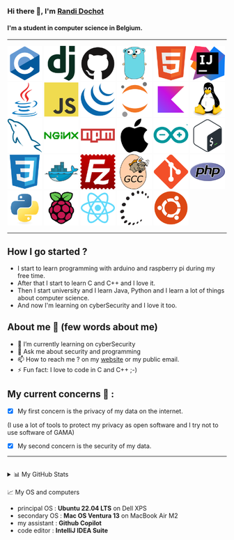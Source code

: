 ### Hi there 👋, I'm [Randi Dochot](https://mycv.dochot.be)
#### I'm a student in computer science in Belgium.

---
<img src="https://github.com/devicons/devicon/blob/master/icons/c/c-original.svg" height="80" width="80" alt="C">
<img src="https://github.com/devicons/devicon/blob/master/icons/django/django-plain.svg" height="80" width="80" alt="django">
<img src="https://github.com/devicons/devicon/blob/master/icons/github/github-original.svg" height="80" width="80" alt="github">
<img src="https://github.com/devicons/devicon/blob/master/icons/go/go-original.svg" height="80" width="80" alt="go">
<img src="https://github.com/devicons/devicon/blob/master/icons/html5/html5-original.svg" height="80" width="80" alt="html">
<img src="https://github.com/devicons/devicon/blob/master/icons/intellij/intellij-original.svg" height="80" width="80" alt="intellij">
<img src="https://github.com/devicons/devicon/blob/master/icons/java/java-original.svg" height="80" width="80" alt="java">
<img src="https://github.com/devicons/devicon/blob/master/icons/javascript/javascript-original.svg" height="80" width="80" alt="javascript">
<img src="https://github.com/devicons/devicon/blob/master/icons/jquery/jquery-original.svg" height="80" width="80" alt="jquery">
<img src="https://github.com/devicons/devicon/blob/master/icons/jupyter/jupyter-original.svg" height="80" width="80" alt="jupyter">
<img src="https://github.com/devicons/devicon/blob/master/icons/kotlin/kotlin-original.svg" height="80" width="80" alt="kotlin">
<img src="https://github.com/devicons/devicon/blob/master/icons/linux/linux-original.svg" height="80" width="80" alt="linux">
<img src="https://github.com/devicons/devicon/blob/master/icons/mysql/mysql-original.svg" height="80" width="80" alt="mysql">
<img src="https://github.com/devicons/devicon/blob/master/icons/nginx/nginx-original.svg" height="80" width="80" alt="nginx">
<img src="https://github.com/devicons/devicon/blob/master/icons/npm/npm-original-wordmark.svg" height="80" width="80" alt="npm">
<img src="https://github.com/devicons/devicon/blob/master/icons/apple/apple-original.svg" height="80" width="80" alt="apple">
<img src="https://github.com/devicons/devicon/blob/master/icons/arduino/arduino-original.svg" height="80" width="80" alt="arduino">
<img src="https://github.com/devicons/devicon/blob/master/icons/bash/bash-original.svg" height="80" width="80" alt="bash">
<img src="https://github.com/devicons/devicon/blob/master/icons/css3/css3-original.svg" height="80" width="80" alt="css">
<img src="https://github.com/devicons/devicon/blob/master/icons/docker/docker-original.svg" height="80" width="80" alt="docker">
<img src="https://github.com/devicons/devicon/blob/master/icons/filezilla/filezilla-plain.svg" height="80" width="80" alt="filezilla">
<img src="https://github.com/devicons/devicon/blob/master/icons/gcc/gcc-original.svg" height="80" width="80" alt="gcc">
<img src="https://github.com/devicons/devicon/blob/master/icons/git/git-original.svg" height="80" width="80" alt="git">
<img src="https://github.com/devicons/devicon/blob/master/icons/php/php-original.svg" height="80" width="80" alt="php">
<img src="https://github.com/devicons/devicon/blob/master/icons/python/python-original.svg" height="80" width="80" alt="python">
<img src="https://github.com/devicons/devicon/blob/master/icons/raspberrypi/raspberrypi-original.svg" height="80" width="80" alt="raspberrypi">
<img src="https://github.com/devicons/devicon/blob/master/icons/react/react-original.svg" height="80" width="80" alt="react">
<img src="https://github.com/devicons/devicon/blob/master/icons/ssh/ssh-original.svg" height="80" width="80" alt="ssh">
<img src="https://github.com/devicons/devicon/blob/master/icons/ubuntu/ubuntu-plain.svg" height="80" width="80" alt="ubuntu">

---

## How I go started ?
- I start to learn programming with arduino and raspberry pi during my free time.
- After that I start to learn C and C++ and I love it.
- Then I start university and I learn Java, Python and I learn a lot of things about computer science.
- And now I'm learning on cyberSecurity and I love it too.


## About me 🤔 (few words about me)
- 🌱 I’m currently learning on cyberSecurity
- 💬 Ask me about security and programming
- 📫 How to reach me ? on my [website](https://dochot.be) or my public email.
- ⚡ Fun fact: I love to code in C and C++ ;-) 


## My current concerns 🤔 :

- [x] My first concern is the privacy of my data on the internet.

(I use a lot of tools to protect my privacy as open software and I try not to use software of GAMA)

- [x] My second concern is the security of my data.

---
<br>


<details>
  <summary>📊 My GitHub Stats</summary>
  <img align="left" alt="Randi Dochot's Github Stats" src="https://github-readme-stats.vercel.app/api?username=Randi-dcht&show_icons=true&hide_border=true" />
</details>

<br>
<summary>📈 My OS and computers</summary>
  <ul>
     <li>principal OS : <strong>Ubuntu 22.04 LTS</strong> on Dell XPS</li>
     <li>secondary OS : <strong>Mac OS Ventura 13</strong> on MacBook Air M2</li>
     <li>my assistant : <strong>Github Copilot</strong></li>
     <li>code editor : <strong>IntelliJ IDEA Suite</strong></li>
  </ul>
